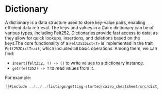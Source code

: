 # Dictionary

A dictionary is a data structure used to store key-value pairs, enabling efficient data retrieval. The keys and values in a Cairo dictionary can be of various types, including Felt252. Dictionaries provide fast access to data, as they allow for quick lookups, insertions, and deletions based on the keys.The core functionality of a `Felt252Dict<T>` is implemented in the trait `Felt252DictTrait`, which includes all basic operations. Among them, we can find:

- `insert(felt252, T) -> ()` to write values to a dictionary instance.
- `get(felt252) -> T` to read values from it.

For example:

```rust
{{#include ../../../listings/getting-started/cairo_cheatsheet/src/dict_example.cairo:sheet}}
```
